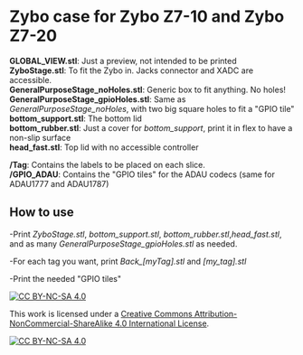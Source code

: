 # Zybo case for Zybo Z7-10 and Zybo Z7-20

**GLOBAL_VIEW.stl**: Just a preview, not intended to be printed  
**ZyboStage.stl**: To fit the Zybo in. Jacks connector and XADC are accessible.  
**GeneralPurposeStage_noHoles.stl**: Generic box to fit anything. No holes!  
**GeneralPurposeStage_gpioHoles.stl**: Same as *GeneralPurposeStage_noHoles*, with two big square holes to fit a "GPIO tile"  
**bottom_support.stl**: The bottom lid  
**bottom_rubber.stl**: Just a cover for *bottom_support*, print it in flex to have a non-slip surface  
**head_fast.stl**: Top lid with no accessible controller  

**/Tag**: Contains the labels to be placed on each slice.  
**/GPIO_ADAU**: Contains the "GPIO tiles" for the ADAU codecs (same for ADAU1777 and ADAU1787)

## How to use

-Print *ZyboStage.stl*, *bottom_support.stl*, *bottom_rubber.stl*,*head_fast.stl*, and as many *GeneralPurposeStage_gpioHoles.stl* as needed.  
  
-For each tag you want, print *Back_[myTag].stl* and *[my_tag].stl*  
  
-Print the needed "GPIO tiles"  

[![CC BY-NC-SA 4.0][cc-by-nc-sa-shield]][cc-by-nc-sa]

This work is licensed under a
[Creative Commons Attribution-NonCommercial-ShareAlike 4.0 International License][cc-by-nc-sa].

[![CC BY-NC-SA 4.0][cc-by-nc-sa-image]][cc-by-nc-sa]

[cc-by-nc-sa]: http://creativecommons.org/licenses/by-nc-sa/4.0/
[cc-by-nc-sa-image]: https://licensebuttons.net/l/by-nc-sa/4.0/88x31.png
[cc-by-nc-sa-shield]: https://img.shields.io/badge/License-CC%20BY--NC--SA%204.0-lightgrey.svg
